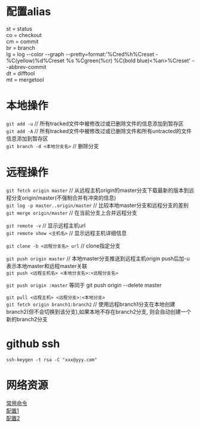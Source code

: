 # 配置alias
st = status  
co = checkout  
cm = commit  
br = branch  
lg = log --color --graph --pretty=format:'%Cred%h%Creset -%C(yellow)%d%Creset %s %Cgreen(%cr) %C(bold blue)<%an>%Creset' --abbrev-commit  
dt = difftool  
mt = mergetool  

# 本地操作
`git add -u` // 所有tracked文件中被修改过或已删除文件的信息添加到暂存区  
`git add -A` // 所有tracked文件中被修改过或已删除文件和所有untracted的文件信息添加到暂存区  
`git branch -d <本地分支名>` // 删除分支  

# 远程操作
`git fetch origin master` // 从远程主机origin的master分支下载最新的版本到远程分支origin/master(不强制合并有冲突的信息)  
`git log -p master..origin/master` // 比较本地master分支和远程分支的差别  
`git merge origin/master` // 在当前分支上合并远程分支  

`git remote -v` // 显示远程主机url  
`git remote show <主机名>` // 显示远程主机详细信息  

`git clone -b <远程分支名> url` // clone指定分支  

`git push origin master` // 本地master分支推送到远程主机origin  push后加-u表示本地master和远程master关联  
`git push <远程主机名> <本地分支名>:<远程分支名>`  

`git push origin :master` 等同于 git push origin --delete master  

`git pull <远程主机> <远程分支>:<本地分支>`  
`git fetch origin branch1:branch2`  // 使用远程branch1分支在本地创建branch2(但不会切换到该分支),如果本地不存在branch2分支, 则会自动创建一个新的branch2分支  

# github ssh
`ssh-keygen -t rsa -C "xxx@yyy.com"`

# 网络资源
[常用命令](http://www.ruanyifeng.com/blog/2015/12/git-cheat-sheet.html)  
[配置1](https://blog.csdn.net/ylyuanlu/article/details/12583503)  
[配置2](https://blog.csdn.net/yuxin6866/article/details/74835735)  
